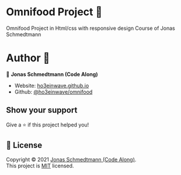 
# Omnifood Project 🍖

Omnifood Project in Html/css with responsive design Course of Jonas Schmedtmann


# Author 👥
👤 **Jonas Schmedtmann (Code Along)**

* Website: [ho3einwave.github.io](https://ho3einwave.github.io/omnifood/)
* Github: [@ho3einwave/omnifood](https://github.com/ho3einwave/omnifood)


## Show your support

Give a ⭐️ if this project helped you!


## 📝 License

Copyright © 2021 [Jonas Schmedtmann (Code Along)](https://github.com/ho3einwave).<br />
This project is [MIT](https://choosealicense.com/licenses/mit/) licensed.

